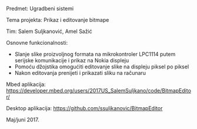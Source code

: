 Predmet: Ugradbeni sistemi

Tema projekta: Prikaz i editovanje bitmape

Tim: Salem Suljkanović, Amel Sažić

Osnovne funkcionalnosti:
- Slanje slike proizvoljnog formata na mikrokontroler LPC1114 putem serijske komunikacije i prikaz na Nokia displeju
- Pomoću džojstika omogućiti editovanje slike na displeju piksel po piksel
- Nakon editovanja prenijeti i prikazati sliku na računaru

Mbed aplikacija: https://developer.mbed.org/users/2017US_SalemSuljkano/code/BitmapEditor/

Desktop aplikacija: https://github.com/ssuljkanovic/BitmapEditor


Maj/juni 2017.
